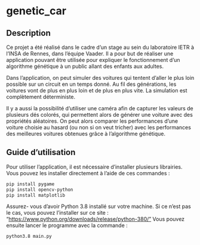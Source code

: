 # genetic_car

## Description

Ce projet a été réalisé dans le cadre d’un stage au sein du laboratoire IETR à l’INSA de Rennes, dans l’équipe Vaader. Il a pour but de réaliser une application pouvant être utilisée pour expliquer le fonctionnement d’un algorithme génétique à un public allant des enfants aux adultes.

Dans l’application, on peut simuler des voitures qui tentent d’aller le plus loin possible sur un circuit en un temps donné. Au fil des générations, les voitures vont de plus en plus loin et de plus en plus vite. La simulation est complètement déterministe.

Il y a aussi la possibilité d’utiliser une caméra afin de capturer les valeurs de plusieurs dés colorés, qui permettent alors de générer une voiture avec des propriétés aléatoires. On peut alors comparer les performances d’une voiture choisie au hasard (ou non si on veut tricher) avec les performances des meilleures voitures obtenues grâce à l’algorithme génétique.


## Guide d’utilisation

Pour utiliser l’application, il est nécessaire d’installer plusieurs librairies. Vous pouvez les installer directement à l’aide de ces commandes :
```bash
pip install pygame
pip install opencv-python
pip install matplotlib
```
Assurez- vous d’avoir Python 3.8 installé sur votre machine. Si ce n’est pas le cas, vous pouvez l’installer sur ce site : “https://www.python.org/downloads/release/python-380/” Vous pouvez ensuite lancer le programme avec la commande :

```bash
python3.8 main.py
```
